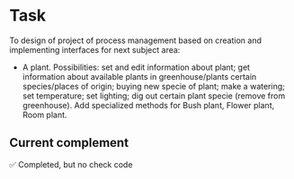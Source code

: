 # Task

To design of project of process management based on creation and implementing interfaces for next subject area:

* A plant. Possibilities: set and edit information about plant; get information about available plants in greenhouse/plants certain species/places of origin; buying new specie of plant; make a watering; set temperature; set lighting; dig out certain plant specie (remove from greenhouse). Add specialized methods for Bush plant, Flower plant, Room plant.

## Current complement

✅ Completed, but no check code
